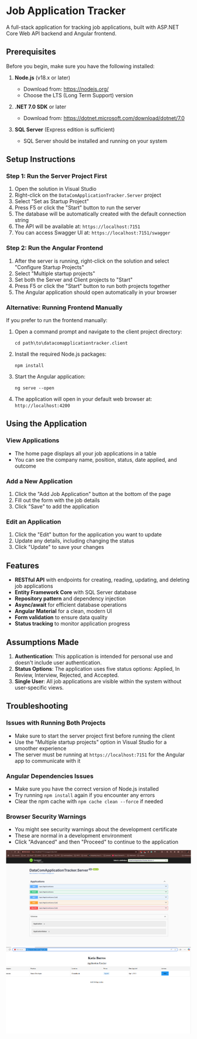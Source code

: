 ﻿# Job Application Tracker

A full-stack application for tracking job applications, built with ASP.NET Core Web API backend and Angular frontend.

## Prerequisites

Before you begin, make sure you have the following installed:

1. **Node.js** (v18.x or later)
   - Download from: https://nodejs.org/
   - Choose the LTS (Long Term Support) version

2. **.NET 7.0 SDK** or later
   - Download from: https://dotnet.microsoft.com/download/dotnet/7.0

3. **SQL Server** (Express edition is sufficient)
   - SQL Server should be installed and running on your system

## Setup Instructions

### Step 1: Run the Server Project First

1. Open the solution in Visual Studio 
2. Right-click on the `DataComApplicationTracker.Server` project
3. Select "Set as Startup Project"
4. Press F5 or click the "Start" button to run the server
5. The database will be automatically created with the default connection string
6. The API will be available at: `https://localhost:7151`
7. You can access Swagger UI at: `https://localhost:7151/swagger`

### Step 2: Run the Angular Frontend

1. After the server is running, right-click on the solution and select "Configure Startup Projects"
2. Select "Multiple startup projects"
3. Set both the Server and Client projects to "Start"
4. Press F5 or click the "Start" button to run both projects together
5. The Angular application should open automatically in your browser

### Alternative: Running Frontend Manually

If you prefer to run the frontend manually:

1. Open a command prompt and navigate to the client project directory:
   ```
   cd path\to\datacomapplicationtracker.client
   ```

2. Install the required Node.js packages:
   ```
   npm install
   ```

3. Start the Angular application:
   ```
   ng serve --open
   ```

4. The application will open in your default web browser at: `http://localhost:4200`

## Using the Application

### View Applications
- The home page displays all your job applications in a table
- You can see the company name, position, status, date applied, and outcome

### Add a New Application
1. Click the "Add Job Application" button at the bottom of the page
2. Fill out the form with the job details
3. Click "Save" to add the application

### Edit an Application
1. Click the "Edit" button for the application you want to update
2. Update any details, including changing the status
3. Click "Update" to save your changes

## Features

- **RESTful API** with endpoints for creating, reading, updating, and deleting job applications
- **Entity Framework Core** with SQL Server database
- **Repository pattern** and dependency injection
- **Async/await** for efficient database operations
- **Angular Material** for a clean, modern UI
- **Form validation** to ensure data quality
- **Status tracking** to monitor application progress

## Assumptions Made

1. **Authentication**: This application is intended for personal use and doesn't include user authentication.
2. **Status Options**: The application uses five status options: Applied, In Review, Interview, Rejected, and Accepted.
3. **Single User**: All job applications are visible within the system without user-specific views.

## Troubleshooting

### Issues with Running Both Projects
- Make sure to start the server project first before running the client
- Use the "Multiple startup projects" option in Visual Studio for a smoother experience
- The server must be running at `https://localhost:7151` for the Angular app to communicate with it

### Angular Dependencies Issues
- Make sure you have the correct version of Node.js installed
- Try running `npm install` again if you encounter any errors
- Clear the npm cache with `npm cache clean --force` if needed

### Browser Security Warnings
- You might see security warnings about the development certificate
- These are normal in a development environment
- Click "Advanced" and then "Proceed" to continue to the application



 <img src="https://github.com/KBarros2014/DataComApplicationTracker/blob/main/DataComApplicationTracker.Server/Screenshot%202025-04-04%20104835.png" width="auto" title="hover text">

 <img src="https://github.com/KBarros2014/DataComApplicationTracker/blob/main/DataComApplicationTracker.Server/Screenshot%202025-04-04%20105219.png" width="auto" title="hover text">

